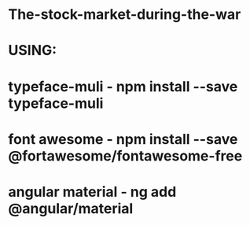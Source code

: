 # The-stock-market-during-the-war

# USING:
# typeface-muli - npm install --save typeface-muli
# font awesome - npm install --save @fortawesome/fontawesome-free
# angular material - ng add @angular/material